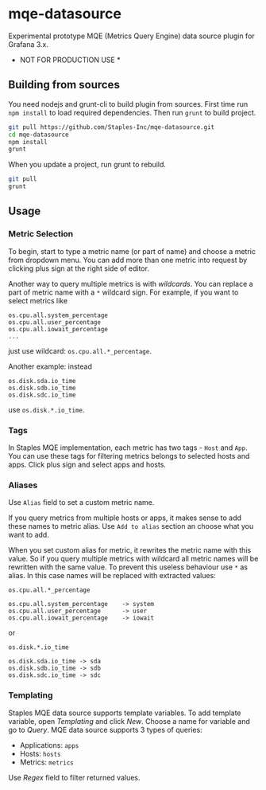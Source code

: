 # mqe-datasource

Experimental prototype MQE (Metrics Query Engine) data source plugin for Grafana 3.x.
* NOT FOR PRODUCTION USE *

## Building from sources
You need nodejs and grunt-cli to build plugin from sources.
First time run `npm install` to load required dependencies. Then run `grunt` to build project.
```sh
git pull https://github.com/Staples-Inc/mqe-datasource.git
cd mqe-datasource
npm install
grunt
```

When you update a project, run grunt to rebuild.
```sh
git pull
grunt
```

## Usage

### Metric Selection
To begin, start to type a metric name (or part of name) and choose a metric from dropdown menu. You can add more than one metric into request by clicking plus sign at the right side of editor.

Another way to query multiple metrics is with _wildcards_. You can replace a part of metric name with a `*` wildcard sign. For example, if you want to select metrics like
```
os.cpu.all.system_percentage
os.cpu.all.user_percentage
os.cpu.all.iowait_percentage
...
```
just use wildcard: `os.cpu.all.*_percentage`.

Another example: instead
```
os.disk.sda.io_time
os.disk.sdb.io_time
os.disk.sdc.io_time
```
use `os.disk.*.io_time`.

### Tags
In Staples MQE implementation, each metric has two tags - `Host` and `App`. You can use these tags for filtering metrics belongs to selected hosts and apps. Click plus sign and select apps and hosts.

### Aliases
Use `Alias` field to set a custom metric name.

If you query metrics from multiple hosts or apps, it makes sense to add these names to metric alias. Use `Add to alias` section an choose what you want to add.

When you set custom alias for metric, it rewrites the metric name with this value. So if you query multiple metrics with wildcard all metric names will be rewritten with the same value. To prevent this useless behaviour use `*` as alias. In this case names will be replaced with extracted values:
```
os.cpu.all.*_percentage

os.cpu.all.system_percentage 	-> system
os.cpu.all.user_percentage 		-> user
os.cpu.all.iowait_percentage 	-> iowait
```
or
```
os.disk.*.io_time

os.disk.sda.io_time -> sda
os.disk.sdb.io_time -> sdb
os.disk.sdc.io_time -> sdc
```

### Templating
Staples MQE data source supports template variables. To add template variable, open _Templating_ and click _New_. Choose a name for variable and go to _Query_. MQE data source supports 3 types of queries:
  * Applications: `apps`
  * Hosts: `hosts`
  * Metrics: `metrics`

Use _Regex_ field to filter returned values.

